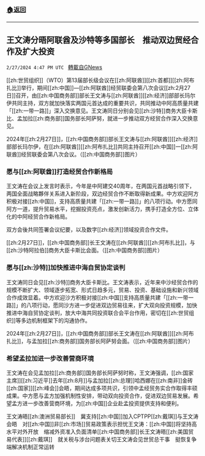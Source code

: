 ###  [:house:返回](README.md)
---


## 王文涛分晤阿联酋及沙特等多国部长　推动双边贸经合作及扩大投资
`2/27/2024 4:47 PM UTC ` [轉載自GNews](https://gnews.org/articles/2346392)

[[zh:世贸组织]]（WTO）第13届部长级会议在[[zh:阿联酋]][[zh:首都]][[zh:阿布扎比]]举行，期间[[zh:中国]]—[[zh:阿联酋]]经贸联委会第八次会议[[zh:2月27日]]召开，由[[zh:中国商务部]]部长王文涛与[[zh:阿联酋]][[zh:经济]]部部长玛尔伊共同主持，双方就加快落实两国元首达成的重要共识，共同推动中阿高质量共建「[[zh:一带一路]]」深入交换意见。王文涛同日分别会见[[zh:沙特]]商务大臣卡斯比、孟加拉[[zh:商务部]]国务部长阿萨努，就进一步推动双方经贸合作深入交换意见。

2024年[[zh:2月27日]]，[[zh:中国商务部]]部长王文涛与[[zh:阿联酋]][[zh:经济]]部部长玛尔伊，在[[zh:阿联酋]][[zh:阿布扎比]]共同主持召开[[zh:中国]]一[[zh:阿联酋]]经贸联委会第八次会议。（[[zh:中国商务部]]图片）

### **愿与[[zh:阿联酋]]打造经贸合作新格局**

王文涛在会议上发言时表示，今年是中阿建交40周年，在两国元首战略引领下，两国全面战略夥伴关系进入新阶段，双边经贸合作不断取得新成果。中方欢迎阿方积极对接[[zh:中国]]，支持高质量共建「[[zh:一带一路]]」的八项行动。中方愿同阿方一道，提升贸易水平，挖掘投资亮点，激发创新活力，携手打造全方位、立体化的中阿经贸合作新格局。

双方会後共同签署会议纪要，以及数字[[zh:经济]]领域投资合作文件。

[[zh:2月27日]]，[[zh:中国商务部]]长王文涛在[[zh:阿联酋]][[zh:阿布扎比]]，与[[zh:沙特阿拉伯]]商务大臣卡斯比会面。（[[zh:中国商务部]]图片）

### **愿与[[zh:沙特]]加快推进中海自贸协定谈判**

王文涛同日会见[[zh:沙特]]商务大臣卡斯比。王文涛表示，近年来中沙经贸合作的规模不断扩大、领域逐步拓宽、形式日趋多元，贸易、投资、基础设施和新兴领域合作成效显着。中方欢迎沙方积极对接[[zh:中国]]支持高质量共建「[[zh:一带一路]]」的八项行动，愿同沙方进一步促进双边贸易往来，扩大双向投资规模，加快推进中海自贸协定谈判，放大中海共同投资联合会平台作用，密切在[[zh:世贸组织]]等多边机制框架下的沟通协作。

2024年[[zh:2月27日]]，[[zh:中国商务部]]部长王文涛在[[zh:阿联酋]][[zh:阿布扎比]]，与孟加拉[[zh:商务部]]国务部长阿萨努会面。（[[zh:中国商务部]]图片）

### **希望孟拉加进一步改善营商环境**

王文涛在会见孟加拉[[zh:商务部]]国务部长阿萨努时称，王文涛强调，[[zh:国家主席]][[zh:习近平]]去年[[zh:8月]]与孟加拉[[zh:总理]]哈西娜在[[zh:南非]]金砖[[zh:国家]][[zh:峰会]]会晤，期间达成多项共识，引领中孟经贸务实合作取得丰硕成果。中方愿与孟方加强机制性安排，带动双向投资合作，促进双边贸易发展。希望孟方进一步改善营商环境，为[[zh:中国]]企业赴孟投资提供支持和便利。

王文涛晤[[zh:澳洲贸易部长]]　冀支持[[zh:中国]]加入CPTPP[[zh:戴琪]]与王文涛会晤　对[[zh:中国]]非[[zh:市场]]贸易政策表示担忧王文涛：[[zh:中国]]将坚持高水平对外开放　缩减外资准入负面清单[[zh:中国商务部]]长王文涛晤[[zh:美国贸易代表]][[zh:戴琪]]　就关税与涉台问题表关切王文涛会见世贸总干事　挺恢复争端解决机制正常运转
